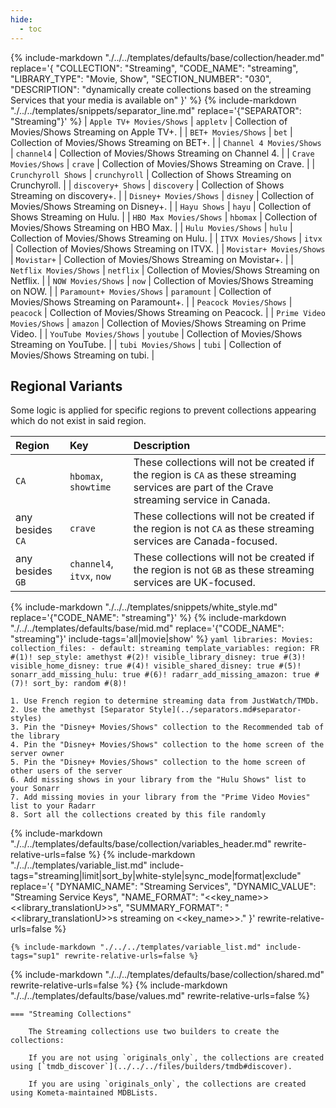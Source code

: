 ```yaml
---
hide:
  - toc
---
```

{%
    include-markdown "./../../templates/defaults/base/collection/header.md"
    replace='{
        "COLLECTION": "Streaming", 
        "CODE_NAME": "streaming",
        "LIBRARY_TYPE": "Movie, Show", 
        "SECTION_NUMBER": "030", 
        "DESCRIPTION": "dynamically create collections based on the streaming Services that your media is available on"
    }'
%}
{% include-markdown "./../../templates/snippets/separator_line.md" replace='{"SEPARATOR": "Streaming"}' %}
| `Apple TV+ Movies/Shows`   | `appletv`     | Collection of Movies/Shows Streaming on Apple TV+.   |
| `BET+ Movies/Shows`        | `bet`         | Collection of Movies/Shows Streaming on BET+.        |
| `Channel 4 Movies/Shows`   | `channel4`    | Collection of Movies/Shows Streaming on Channel 4.   |
| `Crave Movies/Shows`       | `crave`       | Collection of Movies/Shows Streaming on Crave.       |
| `Crunchyroll Shows`        | `crunchyroll` | Collection of Shows Streaming on Crunchyroll.        |
| `discovery+ Shows`         | `discovery`   | Collection of Shows Streaming on discovery+.         |
| `Disney+ Movies/Shows`     | `disney`      | Collection of Movies/Shows Streaming on Disney+.     |
| `Hayu Shows`               | `hayu`        | Collection of Shows Streaming on Hulu.               |
| `HBO Max Movies/Shows`     | `hbomax`      | Collection of Movies/Shows Streaming on HBO Max.     |
| `Hulu Movies/Shows`        | `hulu`        | Collection of Movies/Shows Streaming on Hulu.        |
| `ITVX Movies/Shows`        | `itvx`        | Collection of Movies/Shows Streaming on ITVX.        |
| `Movistar+ Movies/Shows`   | `Movistar+`   | Collection of Movies/Shows Streaming on Movistar+.   |
| `Netflix Movies/Shows`     | `netflix`     | Collection of Movies/Shows Streaming on Netflix.     |
| `NOW Movies/Shows`         | `now`         | Collection of Movies/Shows Streaming on NOW.         |
| `Paramount+ Movies/Shows`  | `paramount`   | Collection of Movies/Shows Streaming on Paramount+.  |
| `Peacock Movies/Shows`     | `peacock`     | Collection of Movies/Shows Streaming on Peacock.     |
| `Prime Video Movies/Shows` | `amazon`      | Collection of Movies/Shows Streaming on Prime Video. |
| `YouTube Movies/Shows`     | `youtube`     | Collection of Movies/Shows Streaming on YouTube.     |
| `tubi Movies/Shows`        | `tubi`        | Collection of Movies/Shows Streaming on tubi.        |

## Regional Variants

Some logic is applied for specific regions to prevent collections appearing which do not exist in said region.

| Region           | Key                         | Description                                                                                                                                |
|:-----------------|:----------------------------|:-------------------------------------------------------------------------------------------------------------------------------------------|
| `CA`             | `hbomax`, `showtime`        | These collections will not be created if the region is `CA` as these streaming services are part of the Crave streaming service in Canada. |
| any besides `CA` | `crave`                     | These collections will not be created if the region is not `CA` as these streaming services are Canada-focused.                            |
| any besides `GB` | `channel4`, `itvx`, `now`   | These collections will not be created if the region is not `GB` as these streaming services are UK-focused.                                |

{% include-markdown "./../../templates/snippets/white_style.md" replace='{"CODE_NAME": "streaming"}' %}
{% include-markdown "./../../templates/defaults/base/mid.md" replace='{"CODE_NAME": "streaming"}' include-tags='all|movie|show' %}
    ```yaml
    libraries:
      Movies:
        collection_files:
          - default: streaming
            template_variables:
              region: FR #(1)!
              sep_style: amethyst #(2)!
              visible_library_disney: true #(3)!
              visible_home_disney: true #(4)!
              visible_shared_disney: true #(5)!
              sonarr_add_missing_hulu: true #(6)!
              radarr_add_missing_amazon: true #(7)!
              sort_by: random #(8)!
    ```

    1. Use French region to determine streaming data from JustWatch/TMDb.
    2. Use the amethyst [Separator Style](../separators.md#separator-styles)
    3. Pin the "Disney+ Movies/Shows" collection to the Recommended tab of the library
    4. Pin the "Disney+ Movies/Shows" collection to the home screen of the server owner
    5. Pin the "Disney+ Movies/Shows" collection to the home screen of other users of the server
    6. Add missing shows in your library from the "Hulu Shows" list to your Sonarr
    7. Add missing movies in your library from the "Prime Video Movies" list to your Radarr
    8. Sort all the collections created by this file randomly

{% include-markdown "./../../templates/defaults/base/collection/variables_header.md" rewrite-relative-urls=false %}
    {%
        include-markdown "./../../templates/variable_list.md"
        include-tags="streaming|limit|sort_by|white-style|sync_mode|format|exclude"
        replace='{
            "DYNAMIC_NAME": "Streaming Services", 
            "DYNAMIC_VALUE": "Streaming Service Keys",
            "NAME_FORMAT": "<<key_name>> <<library_translationU>>s",
            "SUMMARY_FORMAT": "<<library_translationU>>s streaming on <<key_name>>."
        }'
        rewrite-relative-urls=false
    %}

    {% include-markdown "./../../templates/variable_list.md" include-tags="sup1" rewrite-relative-urls=false %}

{% include-markdown "./../../templates/defaults/base/collection/shared.md" rewrite-relative-urls=false %}
{% include-markdown "./../../templates/defaults/base/values.md" rewrite-relative-urls=false %}

    === "Streaming Collections"
        
        The Streaming collections use two builders to create the collections:
        
        If you are not using `originals_only`, the collections are created using [`tmdb_discover`](../../../files/builders/tmdb#discover).
        
        If you are using `originals_only`, the collections are created using Kometa-maintained MDBLists.
